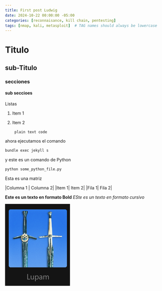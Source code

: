 ```yaml
---
title: First post Ludwig
date: 2024-10-22 00:00:00 -05:00
categories: [reconnaisance, kill chain, pentesting]
tags: [nmap, kali, metasploit]  # TAG names should always be lowercase
---
```



# Titulo
## sub-Titulo
### secciones
#### sub seccioes

Listas
1. Item 1
2. Item 2

        plain text code

ahora ejecutamos el comando
```bash
bundle exec jekyll s
```

y este es un comando de Python
```python
python some_python_file.py
```

Esta es una matriz

|Columna 1 | Columna 2|
|Item 1| Item 2|
|Fila 1| Fila 2|

**Este es un texto en formato Bold**
*ESte es un texto en formato cursivo*

![figure1](/assets/images/figure1.png)